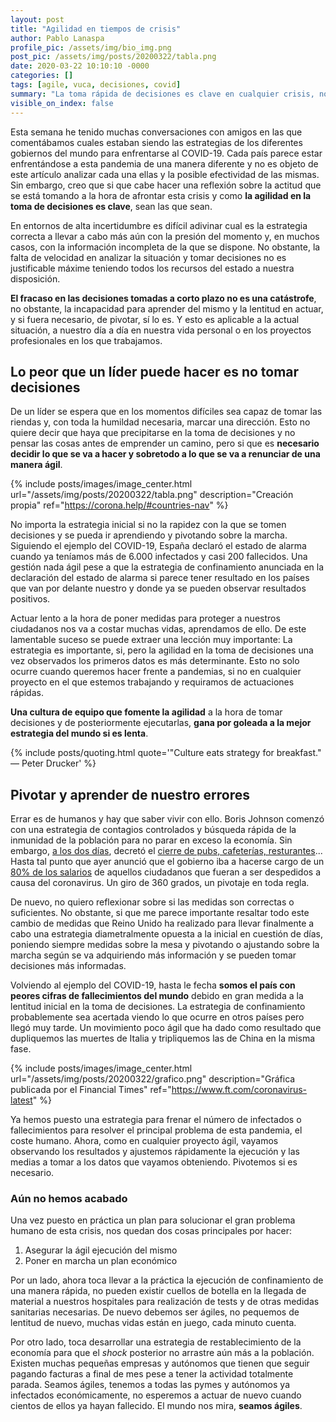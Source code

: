 ```yaml
---
layout: post
title: "Agilidad en tiempos de crisis"
author: Pablo Lanaspa
profile_pic: /assets/img/bio_img.png
post_pic: /assets/img/posts/20200322/tabla.png
date: 2020-03-22 10:10:10 -0000
categories: []
tags: [agile, vuca, decisiones, covid]
summary: "La toma rápida de decisiones es clave en cualquier crisis, no ser ágiles implica la derrota pese a que elijamos la mejor estrategia..."
visible_on_index: false
---
```


Esta semana he tenido muchas conversaciones con amigos en las que comentábamos cuales estaban siendo las estrategias de los diferentes gobiernos del mundo para enfrentarse al COVID-19. Cada país parece estar enfrentándose a esta pandemia de una manera diferente y no es objeto de este artículo analizar cada una ellas y la posible efectividad de las mismas. Sin embargo, creo que si que cabe hacer una reflexión sobre la actitud que se está tomando a la hora de afrontar esta crisis y como **la agilidad en la toma de decisiones es clave**, sean las que sean.

En entornos de alta incertidumbre es difícil adivinar cual es la estrategia correcta a llevar a cabo más aún con la presión del momento y, en muchos casos, con la información incompleta de la que se dispone. No obstante, la falta de velocidad en analizar la situación y tomar decisiones no es justificable máxime teniendo todos los recursos del estado a nuestra disposición.

**El fracaso en las decisiones tomadas a corto plazo no es una catástrofe**, no obstante, la incapacidad para aprender del mismo y la lentitud en actuar, y si fuera necesario, de pivotar, sí lo es. Y esto es aplicable a la actual situación, a nuestro día a día en nuestra vida personal o en los proyectos profesionales en los que trabajamos.

## Lo peor que un líder puede hacer es no tomar decisiones

De un líder se espera que en los momentos difíciles sea capaz de tomar las riendas y, con toda la humildad necesaria, marcar una dirección. Esto no quiere decir que haya que precipitarse en la toma de decisiones y no pensar las cosas antes de emprender un camino, pero si que es **necesario decidir lo que se va a hacer y sobretodo a lo que se va a renunciar de una manera ágil**.

{% include posts/images/image_center.html url="/assets/img/posts/20200322/tabla.png" description="Creación propia" ref="https://corona.help/#countries-nav" %}

No importa la estrategia inicial si no la rapidez con la que se tomen decisiones y se pueda ir aprendiendo y pivotando sobre la marcha. Siguiendo el ejemplo del COVID-19, España declaró el estado de alarma cuando ya teníamos más de 6.000 infectados y casi 200 fallecidos. Una gestión nada ágil pese a que la estrategia de confinamiento anunciada en la declaración del estado de alarma si parece tener resultado en los países que van por delante nuestro y donde ya se pueden observar resultados positivos.

Actuar lento a la hora de poner medidas para proteger a nuestros ciudadanos nos va a costar muchas vidas, aprendamos de ello. De este lamentable suceso se puede extraer una lección muy importante: La estrategia es importante, si, pero la agilidad en la toma de decisiones una vez observados los primeros datos es más determinante. Esto no solo ocurre cuando queremos hacer frente a pandemias, si no en cualquier proyecto en el que estemos trabajando y requiramos de actuaciones rápidas.

**Una cultura de equipo que fomente la agilidad** a la hora de tomar decisiones y de posteriormente ejecutarlas, **gana por goleada a la mejor estrategia del mundo si es lenta**.

{% include posts/quoting.html quote='"Culture eats strategy for breakfast." — Peter Drucker' %}

## Pivotar y aprender de nuestro errores

Errar es de humanos y hay que saber vivir con ello. Boris Johnson comenzó con una estrategia de contagios controlados y búsqueda rápida de la inmunidad de la población para no parar en exceso la economía. Sin embargo, [a los dos días](https://www.voanews.com/science-health/coronavirus-outbreak/boris-johnson-steps-plans-tackle-coronavirus-criticism-mounts), decretó el [cierre de pubs, cafeterías, resturantes](https://www.elmundo.es/internacional/2020/03/20/5e7516affdddffd09b8b459c.html)... Hasta tal punto que ayer anunció que el gobierno iba a hacerse cargo de un [80% de los salarios](https://www.foxnews.com/world/uk-govt-pay-wages-amid-coronavirus-crisis-pubs-restaurants-close) de aquellos ciudadanos que fueran a ser despedidos a causa del coronavirus. Un giro de 360 grados, un pivotaje en toda regla.

De nuevo, no quiero reflexionar sobre si las medidas son correctas o suficientes. No obstante, si que me parece importante resaltar todo este cambio de medidas que Reino Unido ha realizado para llevar finalmente a cabo una estrategia diametralmente opuesta a la inicial en cuestión de días, poniendo siempre medidas sobre la mesa y pivotando o ajustando sobre la marcha según se va adquiriendo más información y se pueden tomar decisiones más informadas.

Volviendo al ejemplo del COVID-19, hasta le fecha **somos el país con peores cifras de fallecimientos del mundo** debido en gran medida a la lentitud inicial en la toma de decisiones. La estrategia de confinamiento probablemente sea acertada viendo lo que ocurre en otros países pero llegó muy tarde. Un movimiento poco ágil que ha dado como resultado que dupliquemos las muertes de Italia y tripliquemos las de China en la misma fase.


{% include posts/images/image_center.html url="/assets/img/posts/20200322/grafico.png" description="Gráfica publicada por el Financial Times" ref="https://www.ft.com/coronavirus-latest" %}

Ya hemos puesto una estrategia para frenar el número de infectados o fallecimientos para resolver el principal problema de esta pandemia, el coste humano. Ahora, como en cualquier proyecto ágil, vayamos observando los resultados y ajustemos rápidamente la ejecución y las medias a tomar a los datos que vayamos obteniendo. Pivotemos si es necesario.

### Aún no hemos acabado

Una vez puesto en práctica un plan para solucionar el gran problema humano de esta crisis, nos quedan dos cosas principales por hacer:
1. Asegurar la ágil ejecución del mismo
2. Poner en marcha un plan económico

Por un lado, ahora toca llevar a la práctica la ejecución de confinamiento de una manera rápida, no pueden existir cuellos de botella en la llegada de material a nuestros hospitales para realización de tests y de otras medidas sanitarias necesarias. De nuevo debemos ser ágiles, no pequemos de lentitud de nuevo, muchas vidas están en juego, cada minuto cuenta.

Por otro lado, toca desarrollar una estrategia de restablecimiento de la economía para que el *shock* posterior no arrastre aún más a la población. Existen muchas pequeñas empresas y autónomos que tienen que seguir pagando facturas a final de mes pese a tener la actividad totalmente parada. Seamos ágiles, tenemos a todas las pymes y autónomos ya infectados económicamente, no esperemos a actuar de nuevo cuando cientos de ellos ya hayan fallecido. El mundo nos mira, **seamos ágiles**.